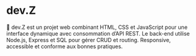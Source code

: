 # dev.Z
🚀 dev.Z est un projet web combinant HTML, CSS et JavaScript pour une interface dynamique avec consommation d’API REST. Le back-end utilise Node.js, Express et SQL pour gérer CRUD et routing. Responsive, accessible et conforme aux bonnes pratiques.
